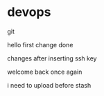 # devops
git


hello first change done 


changes after inserting ssh key 


welcome back once again


i need to upload before stash



